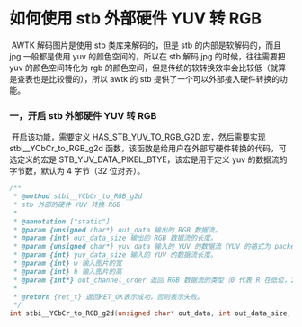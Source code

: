 
# 如何使用 stb 外部硬件 YUV 转 RGB

​	AWTK 解码图片是使用 stb 类库来解码的，但是 stb 的内部是软解码的，而且 jpg 一般都是使用 yuv 的颜色空间的，所以在 stb 解码 jpg 的时候，往往需要把 yuv 的颜色空间转化为 rgb 的颜色空间，但是传统的软转换效率会比较低（就算是查表也是比较慢的），所以 awtk 的 stb 提供了一个可以外部接入硬件转换的功能。

### 一，开启 stb 外部硬件 YUV 转 RGB

​	开启该功能，需要定义 HAS_STB_YUV_TO_RGB_G2D 宏，然后需要实现 stbi__YCbCr_to_RGB_g2d 函数，该函数是给用户在外部写硬件转换的代码，可选定义的宏是 STB_YUV_DATA_PIXEL_BTYE，该宏是用于定义 yuv 的数据流的字节数，默认为 4 字节（32 位对齐）。

```c
/**
 * @method stbi__YCbCr_to_RGB_g2d
 * stb 外部的硬件 YUV 转换 RGB
 *
 * @annotation ["static"]
 * @param {unsigned char*} out_data 输出的 RGB 数据流。
 * @param {int} out_data_size 输出的 RGB 数据流的长度。
 * @param {unsigned char*} yuv_data 输入的 YUV 的数据流（YUV 的格式为 packed 模式的 YUV444，默认是 4 字节对齐）。
 * @param {int} yuv_data_size 输入的 YUV 的数据流长度。
 * @param {int} w 输入图片的宽
 * @param {int} h 输入图片的高
 * @param {int*} out_channel_order 返回 RGB 数据流的类型（0 代表 R 在低位，1 代表 R 在高位）
 *
 * @return {ret_t} 返回RET_OK表示成功，否则表示失败。
 */
int stbi__YCbCr_to_RGB_g2d(unsigned char* out_data, int out_data_size, unsigned char* yuv_data, int yuv_data_size, int w, int h, int* out_channel_order);
```
